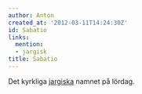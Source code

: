 ```yaml
---
author: Anton
created_at: '2012-03-11T14:24:30Z'
id: Sabatio
links:
  mention:
  - jargisk
title: Sabatio
---
```


Det kyrkliga [jargiska] namnet på lördag.

  [jargiska]: jargisk
